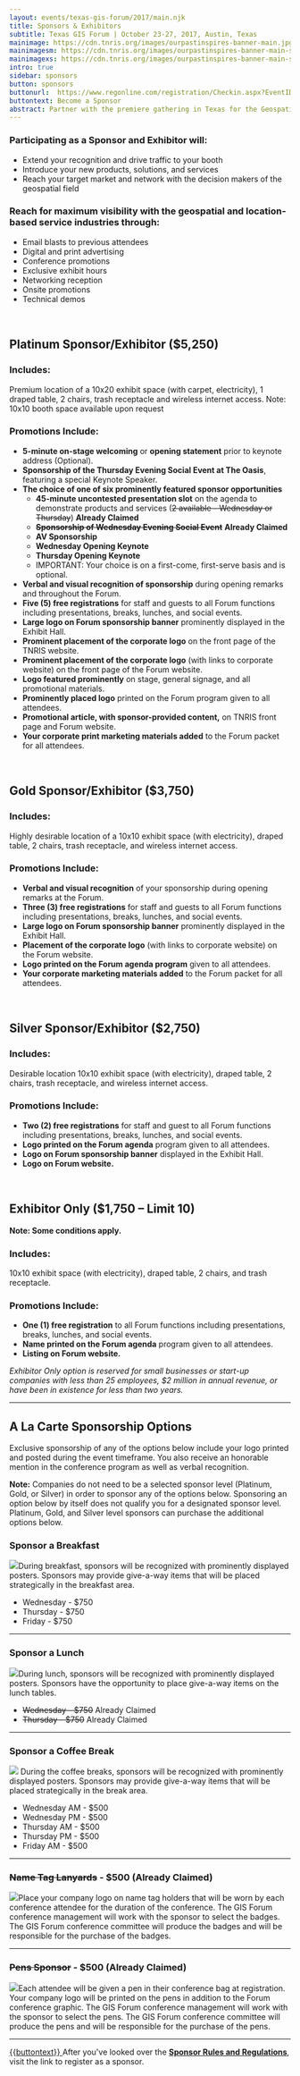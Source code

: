 ```yaml
---
layout: events/texas-gis-forum/2017/main.njk
title: Sponsors & Exhibitors
subtitle: Texas GIS Forum | October 23-27, 2017, Austin, Texas
mainimage: https://cdn.tnris.org/images/ourpastinspires-banner-main.jpg
mainimagesm: https://cdn.tnris.org/images/ourpastinspires-banner-main-sm.jpg
mainimagexs: https://cdn.tnris.org/images/ourpastinspires-banner-main-sm.jpg
intro: true
sidebar: sponsors
button: sponsors
buttonurl:  https://www.regonline.com/registration/Checkin.aspx?EventID=1982244
buttontext: Become a Sponsor
abstract: Partner with the premiere gathering in Texas for the Geospatial Professionals to reach your customers and your community.
---
```


### Participating as a Sponsor and Exhibitor will:

- Extend your recognition and drive traffic to your booth
- Introduce your new products, solutions, and services
- Reach your target market and network with the decision makers of the geospatial field

### Reach for maximum visibility with the geospatial and location-based service industries through:

- Email blasts to previous attendees
- Digital and print advertising
- Conference promotions
- Exclusive exhibit hours
- Networking reception
- Onsite promotions
- Technical demos

<br>

## Platinum Sponsor/Exhibitor ($5,250)

### Includes:

Premium location of a 10x20 exhibit space (with carpet, electricity), 1 draped table, 2 chairs, trash receptacle and wireless internet access. Note: 10x10 booth space available upon request

### Promotions Include:

- **5-minute on-stage welcoming** or **opening statement** prior to keynote address (Optional).
- **Sponsorship of the Thursday Evening Social Event at The Oasis**, featuring a special Keynote Speaker.
- **The choice of one of six prominently featured sponsor opportunities**
  - **45-minute uncontested presentation slot** on the agenda to demonstrate products and services (~~2 available - Wednesday or Thursday~~) **Already Claimed** 
  - **~~Sponsorship of Wednesday Evening Social Event~~** **Already Claimed**
  - **AV Sponsorship**
  - **Wednesday Opening Keynote**
  - **Thursday Opening Keynote**
  - IMPORTANT: Your choice is on a first-come, first-serve basis and is optional.
- **Verbal and visual recognition of sponsorship** during opening remarks and throughout the Forum.
- **Five (5) free registrations** for staff and guests to all Forum functions including presentations, breaks, lunches, and social events.
- **Large logo on Forum sponsorship banner** prominently displayed in the Exhibit Hall.
- **Prominent placement of the corporate logo** on the front page of the TNRIS website.
- **Prominent placement of the corporate logo** (with links to corporate website) on the front page of the Forum website.
- **Logo featured prominently** on stage, general signage, and all promotional materials.
- **Prominently placed logo** printed on the Forum program given to all attendees.
- **Promotional article, with sponsor-provided content,** on TNRIS front page and Forum website.
- **Your corporate print marketing materials added** to the Forum packet for all attendees.

<br>

## Gold Sponsor/Exhibitor ($3,750)

### Includes:

Highly desirable location of a 10x10 exhibit space (with electricity), draped table, 2 chairs, trash receptacle, and wireless internet access.

### Promotions Include:

- **Verbal and visual recognition** of your sponsorship during opening remarks at the Forum. 
- **Three (3) free registrations** for staff and guests to all Forum functions including presentations, breaks, lunches, and social events.
- **Large logo on Forum sponsorship banner** prominently displayed in the Exhibit Hall.
- **Placement of the corporate logo** (with links to corporate website) on the Forum website.
- **Logo printed on the Forum agenda program** given to all attendees.
- **Your corporate marketing materials added** to the Forum packet for all attendees.

<br>

## Silver Sponsor/Exhibitor ($2,750)
### Includes:

Desirable location 10x10 exhibit space (with electricity), draped table, 2 chairs, trash receptacle, and wireless internet access.

### Promotions Include:

- **Two (2) free registrations** for staff and guest to all Forum functions including presentations, breaks, lunches, and social events.
- **Logo printed on the Forum agenda** program given to all attendees.
- **Logo on Forum sponsorship banner** displayed in the Exhibit Hall.
- **Logo on Forum website.**

<br>

## Exhibitor Only ($1,750 – Limit 10)

**Note: Some conditions apply.**

### Includes:

10x10 exhibit space (with electricity), draped table, 2 chairs, and trash receptacle.

### Promotions Include:
- **One (1) free registration** to all Forum functions including presentations, breaks, lunches, and social events.
- **Name printed on the Forum agenda** program given to all attendees.
- **Listing on Forum website.**

*Exhibitor Only option is reserved for small businesses or start-up companies with less than 25 employees, $2 million in annual revenue, or have been in existence for less than two years.*

*****

<h2 id="additional-sponsors">A La Carte Sponsorship Options</h2>

<p class="lead">Exclusive sponsorship of any of the options below include your logo printed and posted during the event timeframe. You also receive an honorable mention in the conference program as well as verbal recognition.  </p>

**Note:** Companies do not need to be a selected sponsor level (Platinum, Gold, or Silver) in order to sponsor any of the options below. Sponsoring an option below by itself does not qualify you for a designated sponsor level. Platinum, Gold, and Silver level sponsors can purchase the additional options below. 

### Sponsor a Breakfast
<p><img class="img-fluid float-right" src="https://cdn.tnris.org/images/breakfast.jpg">During breakfast, sponsors will be recognized with prominently displayed posters. Sponsors may provide give-a-way items that will be placed strategically in the breakfast area.</p>

- Wednesday - $750
- Thursday - $750
- Friday - $750

****

### Sponsor a Lunch
<p><img class="img-fluid float-right" src="https://cdn.tnris.org/images/lunch.jpg">During lunch, sponsors will be recognized with prominently displayed posters. Sponsors have the opportunity to place give-a-way items on the lunch tables.</p>

- ~~Wednesday - $750~~ Already Claimed
- ~~Thursday - $750~~ Already Claimed

****

### Sponsor a Coffee Break

<p><img class="img-fluid float-right alacarte" src="https://cdn.tnris.org/images/coffee.jpg"> During the coffee breaks, sponsors will be recognized with prominently displayed posters. Sponsors may provide give-a-way items that will be placed strategically in the break area.</p>

- Wednesday AM - $500
- Wednesday PM - $500
- Thursday AM - $500
- Thursday PM - $500
- Friday AM - $500

****
 

### ~~Name Tag Lanyards~~ - $500 (Already Claimed)

<p><img class="img-fluid float-right alacarte" src="https://cdn.tnris.org/images/lanyard.png">Place your company logo on name tag holders that will be worn by each conference attendee for the duration of the conference. The GIS Forum conference management will work with the sponsor to select the badges. The GIS Forum conference committee will produce the badges and will be responsible for the purchase of the badges.</p>

****


### ~~Pens Sponsor~~ - $500 (Already Claimed)

<p><img class="img-fluid float-right alacarte" src="https://cdn.tnris.org/images/pen-promo.png">Each attendee will be given a pen in their conference bag at registration.  Your company logo will be printed on the pens in addition to the Forum conference graphic. The GIS Forum conference management will work with the sponsor to select the pens.  The GIS Forum conference committee will produce the pens and will be responsible for the purchase of the pens.</p>

****


<p class="lead"><a class="btn btn-lg btn-periwinkle float-leftg" href="{{buttonurl}}">
   <i class="glyphicon glyphicon-pencil"></i> {{buttontext}}
</a> After you've looked over the <a href="https://cdn.tnris.org/documents/2017-sponsor-rules-and-regulations.pdf"><strong>Sponsor Rules and Regulations</strong></a>, visit the link  to register as a sponsor.</p>




